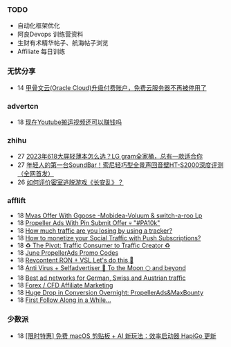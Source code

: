 ### TODO
-  自动化框架优化
-  阿良Devops 训练营资料
-  生财有术精华帖子、航海帖子浏览
-  Affiliate 每日训练

### 无忧分享
<!-- ruyo:START -->
-  14 [甲骨文云&lpar;Oracle Cloud&rpar;升级付费账户，免费云服务器不再被停用了](https://51.ruyo.net/18403.html)<!-- ruyo:END -->

### advertcn
<!-- advertcn:START -->
-  18 [现在Youtube搬运视频还可以赚钱吗](https://www.advertcn.com/forum.php?mod=viewthread&tid=110879)<!-- advertcn:END -->

### zhihu
<!-- zhihu:START -->
-  27 [2023年618大屏轻薄本怎么选？LG gram全家桶，总有一款适合你](http://zhuanlan.zhihu.com/p/632641888?utm_campaign=rss&utm_medium=rss&utm_source=rss&utm_content=title)
-  27 [年轻人的第一台SoundBar！索尼轻巧型全景声回音壁HT-S2000深度评测（全网首发）](http://zhuanlan.zhihu.com/p/630990296?utm_campaign=rss&utm_medium=rss&utm_source=rss&utm_content=title)
-  26 [如何评价密室逃脱游戏《长安乱》？](http://www.zhihu.com/question/563950552/answer/3045961312?utm_campaign=rss&utm_medium=rss&utm_source=rss&utm_content=title)<!-- zhihu:END -->

### afflift
<!-- afflift:START -->
-  18 [Mvas Offer With Ggoose -Mobidea-Voluum &amp; switch-a-roo Lp](https://afflift.com/f/threads/mvas-offer-with-ggoose-mobidea-voluum-switch-a-roo-lp.11141/?utm_source=rss&utm_medium=rss)
-  18 [Propeller Ads With Pin Submit Offer 💀 &quot;#PA10k&quot;](https://afflift.com/f/threads/propeller-ads-with-pin-submit-offer-%F0%9F%92%80-pa10k.8917/?utm_source=rss&utm_medium=rss)
-  18 [How much traffic are you losing by using a tracker?](https://afflift.com/f/threads/how-much-traffic-are-you-losing-by-using-a-tracker.11131/?utm_source=rss&utm_medium=rss)
-  18 [How to monetize your Social Traffic with Push Subscriptions?](https://afflift.com/f/threads/how-to-monetize-your-social-traffic-with-push-subscriptions.10271/?utm_source=rss&utm_medium=rss)
-  18 [♻ The Pivot: Traffic Consumer to Traffic Creator ♻](https://afflift.com/f/threads/%E2%99%BB-the-pivot-traffic-consumer-to-traffic-creator-%E2%99%BB.11140/?utm_source=rss&utm_medium=rss)
-  18 [June PropellerAds Promo Codes](https://afflift.com/f/threads/june-propellerads-promo-codes.11065/?utm_source=rss&utm_medium=rss)
-  18 [Revcontent RON + VSL Let&#39;s do this 🚀](https://afflift.com/f/threads/revcontent-ron-vsl-lets-do-this-%F0%9F%9A%80.9662/?utm_source=rss&utm_medium=rss)
-  18 [Anti Virus + Selfadvertiser 🚀 To the Moon 🌕 and beyond](https://afflift.com/f/threads/anti-virus-selfadvertiser-%F0%9F%9A%80-to-the-moon-%F0%9F%8C%95-and-beyond.10682/?utm_source=rss&utm_medium=rss)
-  18 [Best ad networks for German, Swiss and Austrian traffic](https://afflift.com/f/threads/best-ad-networks-for-german-swiss-and-austrian-traffic.11139/?utm_source=rss&utm_medium=rss)
-  18 [Forex / CFD Affiliate Marketing](https://afflift.com/f/threads/forex-cfd-affiliate-marketing.11122/?utm_source=rss&utm_medium=rss)
-  18 [Huge Drop in Conversion Overnight: PropellerAds&amp;MaxBounty](https://afflift.com/f/threads/huge-drop-in-conversion-overnight-propellerads-maxbounty.11081/?utm_source=rss&utm_medium=rss)
-  18 [First Follow Along in a While...](https://afflift.com/f/threads/first-follow-along-in-a-while.11102/?utm_source=rss&utm_medium=rss)<!-- afflift:END -->

### 少数派
<!-- sspai:START -->
-  18 [[限时特惠] 免费 macOS 剪贴板 + AI 新玩法：效率启动器 HapiGo 更新](https://sspai.com/post/80118)<!-- sspai:END -->
